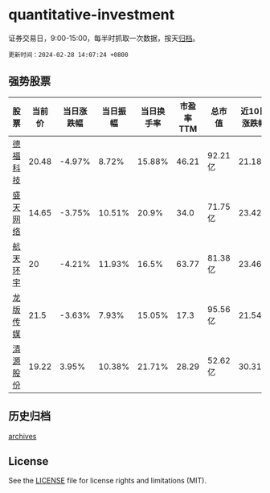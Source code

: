 # quantitative-investment

证券交易日，9:00-15:00，每半时抓取一次数据，按天[归档](archives)。

`更新时间：2024-02-28 14:07:24 +0800`

## 强势股票

|股票|当前价|当日涨跌幅|当日振幅|当日换手率|市盈率TTM|总市值|近10日涨跌幅|
|----|----|----|----|----|----|----|----|
|[德福科技](https://xueqiu.com/S/SZ301511)|20.48|-4.97%|8.72%|15.88%|46.21|92.21亿|21.18%|
|[盛天网络](https://xueqiu.com/S/SZ300494)|14.65|-3.75%|10.51%|20.9%|34.0|71.75亿|23.42%|
|[航天环宇](https://xueqiu.com/S/SH688523)|20|-4.21%|11.93%|16.5%|63.77|81.38亿|23.46%|
|[龙版传媒](https://xueqiu.com/S/SH605577)|21.5|-3.63%|7.93%|15.05%|17.3|95.56亿|21.54%|
|[清源股份](https://xueqiu.com/S/SH603628)|19.22|3.95%|10.38%|21.71%|28.29|52.62亿|30.31%|

## 历史归档

[archives](archives)

## License

See the [LICENSE](LICENSE) file for license rights and limitations (MIT).